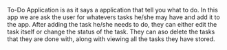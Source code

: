 To-Do Application is as it says a application that tell you what to do. In this app we are ask the user for whatevers tasks he/she
may have and add it to the app. After adding the task he/she needs to do, they can either edit the task itself or change the status
of the task. They can aso delete the tasks that they are done with, along with viewing all the tasks they have stored.

